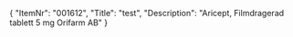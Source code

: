 {
  "ItemNr": "001612",
  "Title": "test",
  "Description": "Aricept, Filmdragerad tablett 5 mg Orifarm AB"
}
